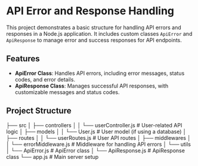# API Error and Response Handling

This project demonstrates a basic structure for handling API errors and responses in a Node.js application. It includes custom classes `ApiError` and `ApiResponse` to manage error and success responses for API endpoints.

## Features

- **ApiError Class**: Handles API errors, including error messages, status codes, and error details.
- **ApiResponse Class**: Manages successful API responses, with customizable messages and status codes.

## Project Structure

├── src
│   ├── controllers
│   │   └── userController.js   # User-related API logic
│   ├── models
│   │   └── User.js             # User model (if using a database)
│   ├── routes
│   │   └── userRoutes.js       # User API routes
│   ├── middlewares
│   │   └── errorMiddleware.js  # Middleware for handling API errors
│   └── utils
│       └── ApiError.js         # ApiError class
│       └── ApiResponse.js      # ApiResponse class
└── app.js                      # Main server setup
